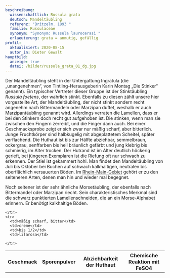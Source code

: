 ```yaml
---
beschreibung:
  wissenschaftlich: Russula grata
  deutsch: Mandeltäubling
  referenz: "Britzelm. 1893 "
  familie: Russulaceae
  synonym: "Synonym: Russula laurocerasi "
  erlaeuterung: grata = anmutig, gefällig
profil:
  aktualisiert: 2020-08-15
  autor_in: Dieter Gewalt
hauptbild:
  anzeige: true
  datei: /bilder/russula_grata_01_dg.jpg
---
```

Der Mandeltäubling steht in der Untergattung Ingratula (die „unangenehmen“, von Tintling-Herausgeberin Karin Montag „Die Stinker“ genannt). Ein typischer Vertreter dieser Gruppe ist der Stinktäubling *Russula foetens*, der wahrlich stinkt. Ebenfalls zu diesen zählt unsere hier vorgestellte Art, der Mandeltäubling, der nicht stinkt sondern recht angenehm nach Bittermandeln oder Marzipan duftet, weshalb er auch Marzipantäubling genannt wird. Allerdings verraten die Lamellen, dass er bei den Stinkern doch recht gut aufgehoben ist. Die stinken, wenn man sie zwischen den Fingern zerreibt, und die Finger dann auch. Bei einer Geschmacksprobe zeigt er sich zwar nur mäßig scharf, aber bitterlich. Junge Fruchtkörper sind halbkugelig mit abgeplattetem Scheitel, später verflachend. Die Huthaut ist bis zur Hälfte abziehbar, semmelbraun, ockergrau, senffarben bis hell bräunlich gefärbt und jung klebrig bis schmierig, im Alter trocken. Der Hutrand ist im Alter deutlich höckerig gerieft, bei jüngeren Exemplaren ist die Riefung oft nur schwach zu erkennen. Der Stiel ist gekammert hohl. Man findet den Mandeltäubling von Juli bis Oktober bei Buchen auf schwach kalkhaltigen, neutralen bis oberflächlich versauerten Böden. Im [Rhein-Main-Gebiet](http://hessen.pilze-deutschland.de/organismen/russula-grata-britzelm-1893) gehört er zu den selteneren Arten, denen man hin und wieder mal begegnet.

Noch seltener ist der sehr ähnliche Morsetäubling, der ebenfalls nach Bittermandel oder Marzipan riecht. Sein charakteristisches Merkmal sind die schwarz punktierten Lamellenschneiden, die an ein Morse-Alphabet erinnern. Er benötigt kalkhaltige Böden.

<div class="table-responsive">
  <table class="table taeubling">
    <tr>
      <th rowspan="2">Geschmack</th>
      <th rowspan="2">Sporenpulver</th>
      <th rowspan="2">Abziehbarkeit der Huthaut</th>
      <th colspan="3" class="text-center">Chemische Reaktion mit FeSO4</th>
    </tr>
    <tr>
      
      
    </tr>
    <tr>
      <td>mäßig scharf, bitter</td>
      <td>creme</td>
      <td>bis 1/2</td>
      <td>lilarosa</td>
       
    </tr>
  </table>
</div>


